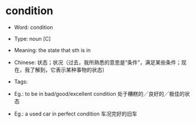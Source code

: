 # condition

- Word: condition

- Type: noun [C]
- Meaning: the state that sth is in
- Chinese: 状态；状况（过去，我所熟悉的意思是“条件”，满足某些条件；现在，我了解到，它表示某种事物的状态）
- Tags: 
- Eg.: to be in bad/good/excellent condition 处于糟糕的╱良好的╱极佳的状态
- Eg.: a used car in perfect condition 车况完好的旧车

